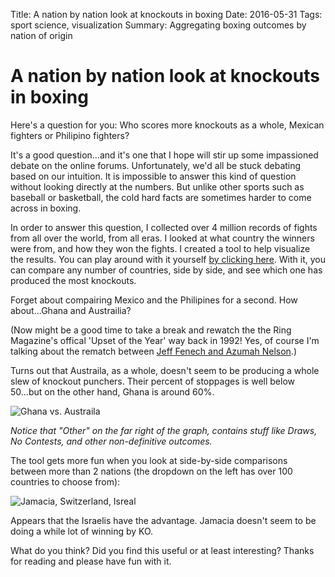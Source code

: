 Title:  A nation by nation look at knockouts in boxing
Date: 2016-05-31
Tags: sport science, visualization
Summary: Aggregating boxing outcomes by nation of origin

# A nation by nation look at knockouts in boxing

Here's a question for you: Who scores more knockouts as a whole, Mexican fighters or Philipino fighters?

It's a good question...and it's one that I hope will stir up some impassioned debate on the online forums. Unfortunately, we'd all be stuck debating based on our intuition. It is impossible to answer this kind of question without looking directly at the numbers. But unlike other sports such as baseball or basketball, the cold hard facts are sometimes harder to come across in boxing. 

In order to answer this question, I collected over 4 million records of fights from all over the world, from all eras. I looked at what country the winners were from, and how they won the fights. I created a tool to help visualize the results. You can play around with it yourself [by clicking here](https://www.google.com "Google's Homepage"). With it, you can compare any number of countries, side by side, and see which one has produced the most knockouts.  

Forget about compairing Mexico and the Philipines for a second. How about...Ghana and Austrailia?  

(Now might be a good time to take a break and rewatch the the Ring Magazine's offical 'Upset of the Year' way back in 1992! Yes, of course I'm talking about the rematch between [Jeff Fenech and Azumah Nelson](https://www.youtube.com/watch?v=QsqmNOAw1Sk).)  

Turns out that Austraila, as a whole, doesn't seem to be producing a whole slew of knockout punchers. Their percent of stoppages is well below 50...but on the other hand, Ghana is around 60%.  

![Ghana vs. Austraila](https://raw.githubusercontent.com/mobbSF/blog/master/content/sport/image_001.png)  

*Notice that "Other" on the far right of the graph, contains stuff like Draws, No Contests, and other non-definitive outcomes.*  

The tool gets more fun when you look at side-by-side comparisons between more than 2 nations (the dropdown on the left has over 100 countries to choose from):  

![Jamacia, Switzerland, Isreal](https://raw.githubusercontent.com/mobbSF/blog/master/content/sport/image_002.png)  

Appears that the Israelis have the advantage. Jamacia doesn't seem to be doing a while lot of winning by KO.  

What do you think? Did you find this useful or at least interesting? Thanks for reading and please have fun with it.